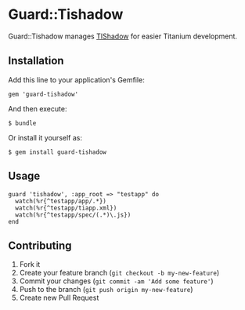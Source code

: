 # Guard::Tishadow

Guard::Tishadow manages [TIShadow](http://tishadow.yydigital.com/) for easier Titanium development.

## Installation

Add this line to your application's Gemfile:

    gem 'guard-tishadow'

And then execute:

    $ bundle

Or install it yourself as:

    $ gem install guard-tishadow

## Usage

```
guard 'tishadow', :app_root => "testapp" do
  watch(%r{^testapp/app/.*})
  watch(%r{^testapp/tiapp.xml})
  watch(%r{^testapp/spec/(.*)\.js})
end
```

## Contributing

1. Fork it
2. Create your feature branch (`git checkout -b my-new-feature`)
3. Commit your changes (`git commit -am 'Add some feature'`)
4. Push to the branch (`git push origin my-new-feature`)
5. Create new Pull Request
